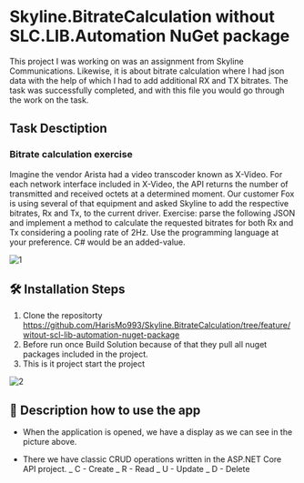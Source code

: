 # Skyline.BitrateCalculation without SLC.LIB.Automation NuGet package

This project I was working on was an assignment from Skyline Communications. Likewise, it is about bitrate calculation where I had json data with the help of which I had to add additional RX and TX bitrates. The task was successfully completed, and with this file you would go through the work on the task.


## Task Desctiption

### Bitrate calculation exercise

Imagine the vendor Arista had a video transcoder known as X-Video. For each network interface included in X-Video, the API returns the number of transmitted and received octets at a determined moment. Our customer 
Fox is using several of that equipment and asked Skyline to add the respective bitrates, Rx and Tx, to the current 
driver.
Exercise: parse the following JSON and implement a method to calculate the requested bitrates for both Rx and 
Tx considering a pooling rate of 2Hz.
Use the programming language at your preference. C# would be an added-value.

![1](https://user-images.githubusercontent.com/80532396/216826514-7ece68d0-7b8e-4849-b2f8-c3fce6a760b0.PNG)


## 🛠️ Installation Steps

1. Clone the repositorty
  https://github.com/HarisMo993/Skyline.BitrateCalculation/tree/feature/witout-scl-lib-automation-nuget-package
2. Before run once Build Solution because of that they pull all nuget packages included in the project.
3. This is it project start the project

![2](https://user-images.githubusercontent.com/80532396/216828386-f1537e03-7199-4c1f-b734-e31cac5a289c.PNG)


## 📖 Description how to use the app

* When the application is opened, we have a display as we can see in the picture above.

* There we have classic CRUD operations written in the ASP.NET Core API project.
  _ C - Create
  _ R - Read
  _ U - Update
  _ D - Delete

